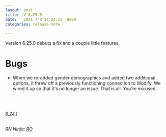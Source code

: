 ```yaml
---
layout: post
title:  V 6.25.0
date:   2021-7-8 14:24:13 -0600
categories: release-note

---
```

Version 6.25.0 debuts a fix and a couple little features. 


# Bugs

- When we re-added gender demographics and added two additional options, it threw off a previously functioning connection to Wodify. We wired it up so that it's no longer an issue. That is all. You're excused. 


<br/>


<br/>

*[6.24.1](https://github.com/streetparking/my-streetparking/releases/tag/v6.24.1)*
<br/>
<br/>


_RN Ninja: [RO](https://github.com/robyanna)_
 
 
 